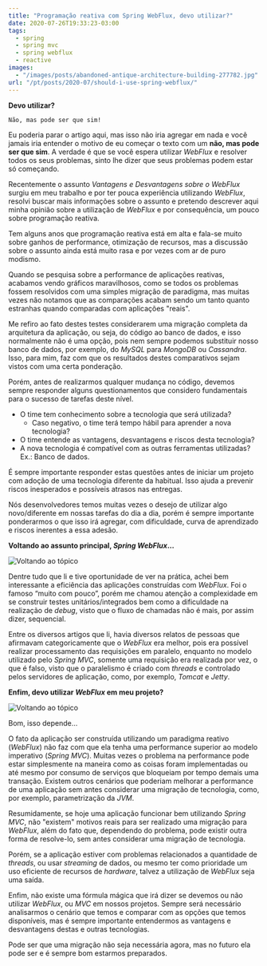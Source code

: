 ```yaml
---
title: "Programação reativa com Spring WebFlux, devo utilizar?"
date: 2020-07-26T19:33:23-03:00
tags:
  - spring
  - spring mvc
  - spring webflux
  - reactive
images:
  - "/images/posts/abandoned-antique-architecture-building-277782.jpg"
url: "/pt/posts/2020-07/should-i-use-spring-webflux/"
---
```


**Devo utilizar?**

    Não, mas pode ser que sim!

Eu poderia parar o artigo aqui, mas isso não iria agregar em nada e você jamais iria entender o motivo de eu começar o texto com um **não, mas pode ser que sim**. A verdade é que se você espera utilizar *WebFlux* e resolver todos os seus problemas, sinto lhe dizer que seus problemas podem estar só começando.

Recentemente o assunto *Vantagens e Desvantagens sobre o WebFlux* surgiu em meu trabalho e por ter pouca experiência utilizando *WebFlux*, resolvi buscar mais informações sobre o assunto e pretendo descrever aqui minha opinião sobre a utilização de *WebFlux* e por consequência, um pouco sobre programação reativa.

Tem alguns anos que programação reativa está em alta e fala-se muito sobre ganhos de performance, otimização de recursos, mas a discussão sobre o assunto ainda está muito rasa e por vezes com ar de puro modismo.

Quando se pesquisa sobre a performance de aplicações reativas, acabamos vendo gráficos maravilhosos, como se todos os problemas fossem resolvidos com uma simples migração de paradigma, mas muitas vezes não notamos que as comparações acabam sendo um tanto quanto estranhas quando comparadas com aplicações "reais".

Me refiro ao fato destes testes considerarem uma migração completa da arquitetura da aplicação, ou seja, do código ao banco de dados, e isso normalmente não é uma opção, pois nem sempre podemos substituir nosso banco de dados, por exemplo, do *MySQL* para *MongoDB* ou *Cassandra*. Isso, para mim, faz com que os resultados destes comparativos sejam vistos com uma certa ponderação.

Porém, antes de realizarmos qualquer mudança no código, devemos sempre responder alguns questionamentos que considero fundamentais para o sucesso de tarefas deste nível.

* O time tem conhecimento sobre a tecnologia que será utilizada?
  * Caso negativo, o time terá tempo hábil para aprender a nova tecnologia?
* O time entende as vantagens, desvantagens e riscos desta tecnologia?
* A nova tecnologia é compatível com as outras ferramentas utilizadas? Ex.: Banco de dados.

É sempre importante responder estas questões antes de iniciar um projeto com adoção de uma tecnologia diferente da habitual. Isso ajuda a prevenir riscos inesperados e possíveis atrasos nas entregas.

Nós desenvolvedores temos muitas vezes o desejo de utilizar algo novo/diferente em nossas tarefas do dia a dia, porém é sempre importante ponderarmos o que isso irá agregar, com dificuldade, curva de aprendizado e riscos inerentes a essa adesão.

**Voltando ao assunto principal, *Spring WebFlux*...**

![Voltando ao tópico](/images/posts/green-typewriter-on-brown-wooden-table-4052198.jpg#center)

Dentre tudo que li e tive oportunidade de ver na prática, achei bem interessante a eficiência das aplicações construídas com *WebFlux*. Foi o famoso “muito com pouco”, porém me chamou atenção a complexidade em se construir testes unitários/integrados bem como a dificuldade na realização de *debug*, visto que o fluxo de chamadas não é mais, por assim dizer, sequencial.

Entre os diversos artigos que li, havia diversos relatos de pessoas que afirmavam categoricamente que o *WebFlux* era melhor, pois era possível realizar processamento das requisições em paralelo, enquanto no modelo utilizado pelo *Spring MVC*, somente uma requisição era realizada por vez, o que é falso, visto que o paralelismo é criado com *threads* e controlado pelos servidores de aplicação, como, por exemplo, *Tomcat* e *Jetty*.

**Enfim, devo utilizar *WebFlux* em meu projeto?**

![Voltando ao tópico](/images/posts/banking-business-checklist-commerce-416322.jpg#center)

Bom, isso depende…

O fato da aplicação ser construída utilizando um paradigma reativo (*WebFlux*) não faz com que ela tenha uma performance superior ao modelo imperativo (*Spring MVC*). Muitas vezes o problema na performance pode estar simplesmente na maneira como as coisas foram implementadas ou até mesmo por consumo de serviços que bloqueiam por tempo demais uma transação. Existem outros cenários que poderiam melhorar a performance de uma aplicação sem antes considerar uma migração de tecnologia, como, por exemplo, parametrização da *JVM*.

Resumidamente, se hoje uma aplicação funcionar bem utilizando *Spring MVC*, não "existem" motivos reais para ser realizado uma migração para *WebFlux*, além do fato que, dependendo do problema, pode existir outra forma de resolve-lo, sem antes considerar uma migração de tecnologia.

Porém, se a aplicação estiver com problemas relacionados a quantidade de *threads*, ou usar *streaming* de dados, ou mesmo ter como prioridade um uso eficiente de recursos de *hardware*, talvez a utilização de *WebFlux* seja uma saída.

Enfim, não existe uma fórmula mágica que irá dizer se devemos ou não utilizar *WebFlux*, ou *MVC* em nossos projetos. Sempre será necessário analisarmos o cenário que temos e comparar com as opções que temos disponíveis, mas é sempre importante entendermos as vantagens e desvantagens destas e outras tecnologias.

Pode ser que uma migração não seja necessária agora, mas no futuro ela pode ser e é sempre bom estarmos preparados.
